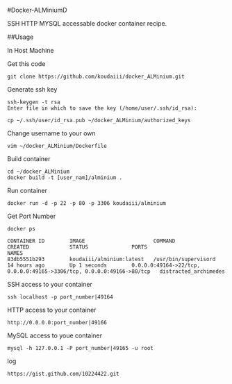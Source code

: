 #Docker-ALMiniumD

SSH HTTP MYSQL accessable docker container recipe.

##Usage

In Host Machine

Get this code

    git clone https://github.com/koudaiii/docker_ALMinium.git

Generate ssh key

    ssh-keygen -t rsa
    Enter file in which to save the key (/home/user/.ssh/id_rsa):

    cp ~/.ssh/user/id_rsa.pub ~/docker_ALMinium/authorized_keys

Change username to your own

    vim ~/docker_ALMinium/Dockerfile

Build container

    cd ~/docker_ALMinium
    docker build -t [user_nam]/alminium .

Run container

    docker run -d -p 22 -p 80 -p 3306 koudaiii/alminium

Get Port Number

    docker ps

    CONTAINER ID        IMAGE                      COMMAND                CREATED             STATUS              PORTS                                                                   NAMES
    83db5551b293        koudaiii/alminium:latest   /usr/bin/supervisord   14 hours ago        Up 1 seconds        0.0.0.0:49164->22/tcp, 0.0.0.0:49165->3306/tcp, 0.0.0.0:49166->80/tcp   distracted_archimedes   

SSH access to your container

    ssh localhost -p port_number|49164

HTTP access to your container
   
    http://0.0.0.0:port_number|49166

MySQL access to youe container

    mysql -h 127.0.0.1 -P port_number|49165 -u root


log

    https://gist.github.com/10224422.git
